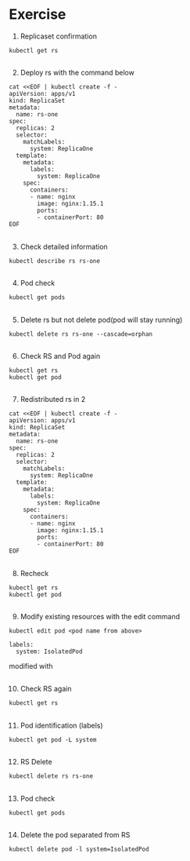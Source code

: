 # Exercise


1. Replicaset confirmation
```
kubectl get rs
```

##

2. Deploy rs with the command below
```
cat <<EOF | kubectl create -f -
apiVersion: apps/v1
kind: ReplicaSet
metadata:
  name: rs-one
spec:
  replicas: 2
  selector:
    matchLabels:
      system: ReplicaOne
  template:
    metadata:
      labels:
        system: ReplicaOne
    spec:
      containers:
      - name: nginx
        image: nginx:1.15.1
        ports:
        - containerPort: 80
EOF
```

##

3. Check detailed information
```
kubectl describe rs rs-one
```

##

4. Pod check
```
kubectl get pods
```

##

5. Delete rs but not delete pod(pod will stay running)
```
kubectl delete rs rs-one --cascade=orphan
```

##

6. Check RS and Pod again
```
kubectl get rs
kubectl get pod
```

##

7. Redistributed rs in 2
```
cat <<EOF | kubectl create -f -
apiVersion: apps/v1
kind: ReplicaSet
metadata:
  name: rs-one
spec:
  replicas: 2
  selector:
    matchLabels:
      system: ReplicaOne
  template:
    metadata:
      labels:
        system: ReplicaOne
    spec:
      containers:
      - name: nginx
        image: nginx:1.15.1
        ports:
        - containerPort: 80
EOF
```

##

8. Recheck
```
kubectl get rs
kubectl get pod
```

##

9. Modify existing resources with the edit command
```
kubectl edit pod <pod name from above>
```

```
labels:
  system: IsolatedPod
```
modified with

##

10. Check RS again
```
kubectl get rs
```

##

11. Pod identification (labels)
```
kubectl get pod -L system
```

##

12. RS Delete
```
kubectl delete rs rs-one
```

##

13. Pod check
```
kubectl get pods
```

##

14. Delete the pod separated from RS
```
kubectl delete pod -l system=IsolatedPod
```
